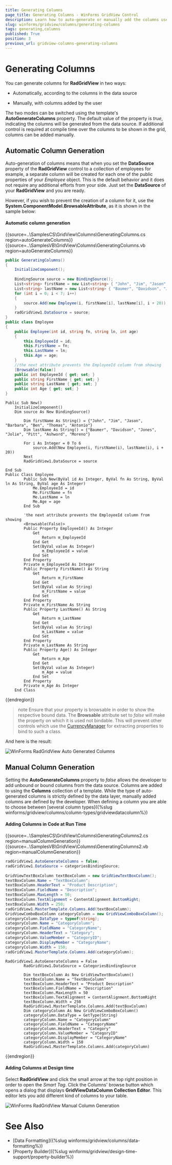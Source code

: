 ```yaml
---
title: Generating Columns
page_title: Generating Columns - WinForms GridView Control
description: Learn how to auto-generate or manually add the columns used inside the WinForms GridView.
slug: winforms/gridview/columns/generating-columns
tags: generating,columns
published: True
position: 3
previous_url: gridview-columns-generating-columns
---
```


# Generating Columns

You can generate columns for **RadGridView** in two ways:

* Automatically, according to the columns in the data source

* Manually, with columns added by the user

The two modes can be switched using the template's __AutoGenerateColumns__ property. The default value of the property is *true*, indicating the columns will be generated from the data source. If additional control is required at compile time over the columns to be shown in the grid, columns can be added manually.

## Automatic Column Generation

Auto-generation of columns means that when you set the __DataSource__ property of the **RadGridView** control to a collection of employees for example, a separate column will be created for each one of the public properties of your *Employee* object. This is the default behavior and it does not require any additional efforts from your side. Just set the __DataSource__ of your __RadGridView__ and you are ready.

However, if you wish to prevent the creation of a column for it, use the __System.ComponentModel.BrowsableAttribute__, as it is shown in the sample below:

#### Automatic column generation

{{source=..\SamplesCS\GridView\Columns\GeneratingColumns.cs region=autoGenerateColumns}} 
{{source=..\SamplesVB\GridView\Columns\GeneratingColumns.vb region=autoGenerateColumns}} 

````C#
public GeneratingColumns()
{
    InitializeComponent();
    
    BindingSource source = new BindingSource();
    List<string> firstName = new List<string> { "John", "Jim", "Jason", "Barbara", "Ben", "Thomas", "Antonio"};
    List<string> lastName = new List<string> { "Baumer", "Davidson", "Jones", "Jolie", "Pitt", "Ashword", "Moreno" };
    for (int i = 0; i < 7; i++)
    {
        source.Add(new Employee(i, firstName[i], lastName[i], i + 20));
    }
    radGridView1.DataSource = source;
}
public class Employee
{
    public Employee(int id, string fn, string ln, int age)
    {
        this.EmployeeId = id;
        this.FirstName = fn;
        this.LastName = ln;
        this.Age = age;
    }
    //the next attribute prevents the EmployeeId column from showing
    [Browsable(false)]
    public int EmployeeId { get; set; }
    public string FirstName { get; set; }
    public string LastName { get; set; }
    public int Age { get; set; }
}

````
````VB.NET
Public Sub New()
    InitializeComponent()
    Dim source As New BindingSource()

        Dim firstName As String() = {"John", "Jim", "Jason", "Barbara", "Ben", "Thomas", "Antonio"}
        Dim lastName As String() = {"Baumer", "Davidson", "Jones", "Jolie", "Pitt", "Ashword", "Moreno"}

        For i As Integer = 0 To 6
            source.Add(New Employee(i, firstName(i), lastName(i), i + 20))
        Next
        RadGridView1.DataSource = source

End Sub
Public Class Employee
        Public Sub New(ByVal id As Integer, ByVal fn As String, ByVal ln As String, ByVal age As Integer)
            Me.EmployeeId = id
            Me.FirstName = fn
            Me.LastName = ln
            Me.Age = age
        End Sub

        'the next attribute prevents the EmployeeId column from showing
        <Browsable(False)> _
        Public Property EmployeeId() As Integer
            Get
                Return m_EmployeeId
            End Get
            Set(ByVal value As Integer)
                m_EmployeeId = value
            End Set
        End Property
        Private m_EmployeeId As Integer
        Public Property FirstName() As String
            Get
                Return m_FirstName
            End Get
            Set(ByVal value As String)
                m_FirstName = value
            End Set
        End Property
        Private m_FirstName As String
        Public Property LastName() As String
            Get
                Return m_LastName
            End Get
            Set(ByVal value As String)
                m_LastName = value
            End Set
        End Property
        Private m_LastName As String
        Public Property Age() As Integer
            Get
                Return m_Age
            End Get
            Set(ByVal value As Integer)
                m_Age = value
            End Set
        End Property
        Private m_Age As Integer
    End Class

````

{{endregion}}

>note Ensure that your property is browsable in order to show the respective bound data. The **Browsable** attribute set to *false* will make the property on which it is used not bindable. This will prevent other controls which use the [CurrencyManager](https://msdn.microsoft.com/en-us/library/system.windows.forms.currencymanager(v=vs.110).aspx) for extracting properties to bind to such a class.

And here is the result:

![WinForms RadGridView Auto Generated Columns](images/gridview-auto-generate-columns001.png)

## Manual Column Generation 

Setting the __AutoGenerateColumns__ property to *false* allows the developer to add unbound or bound columns from the data source. Columns are added to using the __Columns__ collection of a template. While the type of auto-generated columns is strictly defined by the data layer, manually added columns are defined by the developer. When defining a column you are able to choose between [several column types]({%slug winforms/gridview/columns/column-types/gridviewdatacolumn%})

#### Adding Columns in Code at Run Time

{{source=..\SamplesCS\GridView\Columns\GeneratingColumns2.cs region=manualColumnGeneration}} 
{{source=..\SamplesVB\GridView\Columns\GeneratingColumns2.vb region=manualColumnGeneration}} 

````C#
radGridView1.AutoGenerateColumns = false;
radGridView1.DataSource = categoriesBindingSource;
            
GridViewTextBoxColumn textBoxColumn = new GridViewTextBoxColumn();
textBoxColumn.Name = "TextBoxColumn";
textBoxColumn.HeaderText = "Product Description";
textBoxColumn.FieldName = "Description";
textBoxColumn.MaxLength = 50;
textBoxColumn.TextAlignment = ContentAlignment.BottomRight;
textBoxColumn.Width = 250;
radGridView1.MasterTemplate.Columns.Add(textBoxColumn);
GridViewComboBoxColumn categoryColumn = new GridViewComboBoxColumn();
categoryColumn.DataType = typeof(string);
categoryColumn.Name = "CategoryColumn";
categoryColumn.FieldName = "CategoryName";
categoryColumn.HeaderText = "Category";
categoryColumn.ValueMember = "CategoryID";
categoryColumn.DisplayMember = "CategoryName";
categoryColumn.Width = 150;
radGridView1.MasterTemplate.Columns.Add(categoryColumn);

````
````VB.NET
RadGridView1.AutoGenerateColumns = False
        RadGridView1.DataSource = CategoriesBindingSource

        Dim textBoxColumn As New GridViewTextBoxColumn()
        textBoxColumn.Name = "TextBoxColumn"
        textBoxColumn.HeaderText = "Product Description"
        textBoxColumn.FieldName = "Description"
        textBoxColumn.MaxLength = 50
        textBoxColumn.TextAlignment = ContentAlignment.BottomRight
        textBoxColumn.Width = 250
        RadGridView1.MasterTemplate.Columns.Add(textBoxColumn)
        Dim categoryColumn As New GridViewComboBoxColumn()
        categoryColumn.DataType = GetType(String)
        categoryColumn.Name = "CategoryColumn"
        categoryColumn.FieldName = "CategoryName"
        categoryColumn.HeaderText = "Category"
        categoryColumn.ValueMember = "CategoryID"
        categoryColumn.DisplayMember = "CategoryName"
        categoryColumn.Width = 150
        RadGridView1.MasterTemplate.Columns.Add(categoryColumn)

````

{{endregion}} 

#### Adding Columns at Design time

Select **RadGridView** and click the small arrow at the top right position in order to open the *Smart Tag*. Click the Columns' browse button which opens a dialog that displays **GridViewDataColumn Collection Editor**. This editor lets you add different kind of columns to your table.

![WinForms RadGridView Manual Column Generation](images/gridview-auto-generate-columns002.png)

# See Also

* [Data Formatting]({%slug winforms/gridview/columns/data-formatting%})
* [Property Builder]({%slug winforms/gridview/design-time-support/property-builder%})
